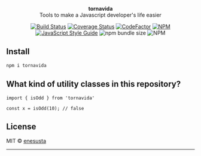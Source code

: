 <p align="center">
<b>tornavida</b> <br/>
Tools to make a Javascript developer's life easier
</p>


<div align="center">

[![Build Status](https://travis-ci.com/enesusta/tornavida.svg?branch=master)](https://travis-ci.com/enesusta/javascript-devtools)
[![Coverage Status](https://coveralls.io/repos/github/enesusta/tornavida/badge.svg?branch=master)](https://coveralls.io/github/enesusta/tornavida?branch=master)
[![CodeFactor](https://www.codefactor.io/repository/github/enesusta/tornavida/badge)](https://www.codefactor.io/repository/github/enesusta/tornavida)
[![NPM](https://img.shields.io/npm/v/tornavida.svg)](https://www.npmjs.com/package/tornavida) [![JavaScript Style Guide](https://img.shields.io/badge/code_style-standard-brightgreen.svg)](https://standardjs.com)
![npm bundle size](https://img.shields.io/bundlephobia/min/tornavida?color=red)
![NPM](https://img.shields.io/npm/l/tornavida)

</div>

## Install

```bash
npm i tornavida
```

## What kind of utility classes in this repository?


```tsx
import { isOdd } from 'tornavida'

const x = isOdd(10); // false
```

## License

MIT © [enesusta](https://github.com/enesusta)

---
